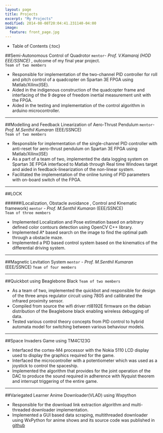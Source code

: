 ```yaml
---
layout: page
title: Projects
excerpt: "My Projects"
modified: 2014-08-08T20:04:41.231140-04:00
image:
  feature: front_page.jpg
---
```

* Table of Contents
{:toc}

##Semi-Autonomous Control of Quadrotor
`mentor`- *Prof. V.Kamaraj (HOD EEE/SSNCE)* , outcome of my final year project.<br/>
`Team of two members`

* Responsible for implementation of the two-channel PID controller for roll and pitch control of a quadcopter
on Spartan 3E FPGA using Matlab/Xilinx(ISE).
* Aided in the indigenous construction of the quadcopter frame and interfacing of the 9 degree of freedom
inertial measurement unit with the FPGA.
* Aided in the testing and implementation of the control algorithm in arduino microcontroller.
 
---

##Modelling and Feedback Linearization of Aero-Thrust Pendulum
`mentor`- *Prof. M.Senthil Kumaran* (EEE/SSNCE)<br/>
`Team of two members`

* Responsible for implementation of the single-channel PID controller with anti-reset for aero-thrust pendulum
on Spartan 3E FPGA using Matlab/Xilinx(ISE)
* As a part of a team of two, implemented the data logging system on Spartan 3E FPGA interfaced to
Matlab through Real time Windows target and aided in feedback-linearization of the non-linear system.
* Facilitated the implementation of the online tuning of PID parameters with on-board switch of the FPGA.

---

##LOCK
 
######(Localization, Obstacle avoidance , Control and Kinematic framework) 
`mentor` - *Prof. M.Senthil Kumaran* (EEE/SSNCE)<br/>
`Team of three members`

* Implemented Localization and Pose estimation based on arbitrary defined color contours detection using
OpenCV C++ library.
* Implemented A* based search on the image to find the optimal path through a obstacle maze.
* Implemented a PID based control system based on the kinematics of the differential driving system.

---

##Magnetic Levitation System
`mentor` - *Prof. M.Senthil Kumaran* (EEE/SSNCE)
`Team of four members`


---

##Quickbot using Beaglebone Black
`Team of two members`

* As a team of two, implemented the quickbot and responsible for design of the three amps regulator circuit
using 7805 and callibrated the infrared proximity sensor.
* Compiled from source the wifi driver rtl8192E firmware on the debian distribution of the Beaglebone
black enabling wireless debugging of data.
* Tested various control theory concepts from PID control to hybrid automata model for switching between
various behaviour models.

---

##Space Invaders Game using TM4C123G

* Interfaced the cortex-M4 processor with the Nokia 5110 LCD display used to display the graphics required
for the game.
* Interfaced the microcontroller with a potentiometer which was used as a joystick to control the spaceship.
* Implemented the algorithm that provides for the joint operation of the DAC to produce the sound required
in adherence with Nyquist theorem and interrupt triggering of the entire game.

---

##Variegated Learner Anime Downloader(VLAD) using Wxpython

* Responsible for the download link extraction algorithm and multi-threaded downloader implementation.
* Implemented a GUI based data scraping, multithreaded downloader using WxPython for anime shows
and its source code was published in [github](https://github.com/QuinAsura/VLAD)

